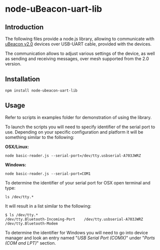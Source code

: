 # node-uBeacon-uart-lib

## Introduction

The following files provide a node.js library, allowing to communicate with [uBeacon v2.0](http://ubudu.com/) devices over USB-UART cable, provided with the devices. 

The communication allows to adjust various settings of the device, as well as sending and receiving messages, over mesh supported from the 2.0 version.

## Installation

```
npm install node-ubeacon-uart-lib
```

## Usage

Refer to scripts in examples folder for demonstration of using the library.

To launch the scripts you will need to specify identifier of the serial port to use. Depending on your specific configuration and platform it will be something similar to the following:

**OSX/Linux:**

```
node basic-reader.js --serial-port=/dev/tty.usbserial-A703JWRZ
```

**Windows:**

```
node basic-reader.js --serial-port=COM1
```

To determine the identifier of your serial port for OSX open terminal and type:

```
ls /dev/tty.*
```

It will result in a list similar to the following:

```
$ ls /dev/tty.*
/dev/tty.Bluetooth-Incoming-Port	/dev/tty.usbserial-A703JWRZ
/dev/tty.Bluetooth-Modem		
```

To determine the identifier for Windows you will need to go into device manager and look an entry named "*USB Serial Port (COMX)*" under "*Ports (COM and LPT)*" section.